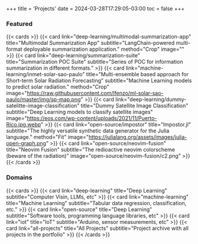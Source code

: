 +++
title = 'Projects'
date = 2024-03-28T17:29:05-03:00
toc = false
+++

### Featured

{{< cards >}}
    {{<
        card link="deep-learning/multimodal-summarization-app" 
        title="Multimodal Summarization App"
        subtitle="LangChain-powered multi-format deployable summarization application."
        method="Crop"
        image=""
    >}}
    {{<
        card link="deep-learning/summarization-suite" 
        title="Summarization POC Suite"
        subtitle="Series of POC for information summarization in different formats."
    >}}
    {{<
        card link="machine-learning/inmet-solar-sao-paulo" 
        title="Multi-ensemble based approach for Short-term Solar Radiation Forecasting"
        subtitle="Machine Learning models to predict solar radiation."
        method="Crop"
        image="https://raw.githubusercontent.com/lfenzo/ml-solar-sao-paulo/master/img/sp-map.png"
    >}}
    {{<
        card link="deep-learning/dummy-satelitte-image-classification" 
        title="Dummy Satellite Image Classification"
        subtitle="Deep Learning models to classify satellite images"
        image="https://eos.com/wp-content/uploads/2021/11/Puerto-Rico.jpg.webp"
    >}}
    {{<
        card link="open-source/impostor" 
        title="Impostor.jl"
        subtitle="The highly versatile synthetic data generator for the Julia language."
        method="Fit"
        image="https://julialang.org/assets/images/julia-open-graph.png"
    >}}
    {{<
        card link="open-source/neovim-fusion"
        title="Neovim Fusion"
        subtitle="The redioactive neovim colorscheme (beware of the radiation)"
        image="open-source/neovim-fusion/c2.png"
    >}}
{{< /cards >}}

### Domains

{{< cards >}}
    {{<
        card link="deep-learning" title="Deep Learning"
        subtitle="Computer Visin, LLMs, etc"
    >}}
    {{<
        card link="machine-learning" title="Machine Learning"
        subtitle="Tabular data regression, classification, etc."
    >}}
    {{<
        card link="open-source" title="Deep Learning"
        subtitle="Software tools, programming language libraries, etc"
    >}}
    {{<
        card link="iot" title="IoT"
        subtitle="Arduino, sensor measurements, etc"
    >}}
    {{<
        card link="all-projects" title="All Projects"
        subtitle="Project archive with all projects in the portfolio"
    >}}
{{< /cards >}}
